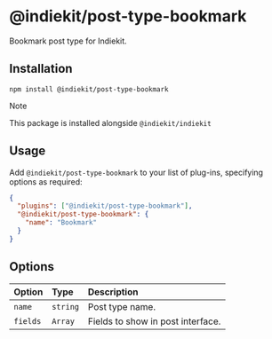 # @indiekit/post-type-bookmark

Bookmark post type for Indiekit.

## Installation

`npm install @indiekit/post-type-bookmark`

> [!NOTE]
> This package is installed alongside `@indiekit/indiekit`

## Usage

Add `@indiekit/post-type-bookmark` to your list of plug-ins, specifying options as required:

```json
{
  "plugins": ["@indiekit/post-type-bookmark"],
  "@indiekit/post-type-bookmark": {
    "name": "Bookmark"
  }
}
```

## Options

| Option   | Type     | Description                       |
| :------- | :------- | :-------------------------------- |
| `name`   | `string` | Post type name.                   |
| `fields` | `Array`  | Fields to show in post interface. |
